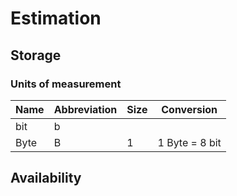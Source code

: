 # Estimation

## Storage
### Units of measurement
| Name | Abbreviation | Size | Conversion |
|----|----|----|----|
| bit | b | | |
| Byte | B | 1 | 1 Byte = 8 bit |

## Availability

